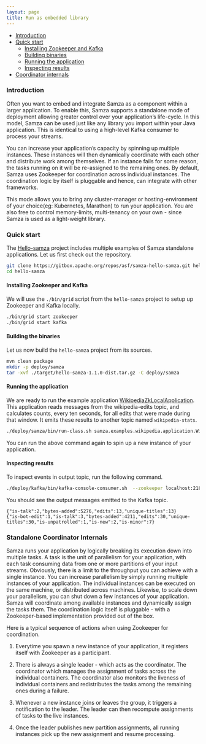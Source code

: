 ```yaml
---
layout: page
title: Run as embedded library
---
```

<!--
   Licensed to the Apache Software Foundation (ASF) under one or more
   contributor license agreements.  See the NOTICE file distributed with
   this work for additional information regarding copyright ownership.
   The ASF licenses this file to You under the Apache License, Version 2.0
   (the "License"); you may not use this file except in compliance with
   the License.  You may obtain a copy of the License at

       http://www.apache.org/licenses/LICENSE-2.0

   Unless required by applicable law or agreed to in writing, software
   distributed under the License is distributed on an "AS IS" BASIS,
   WITHOUT WARRANTIES OR CONDITIONS OF ANY KIND, either express or implied.
   See the License for the specific language governing permissions and
   limitations under the License.
-->

- [Introduction](#introduction)
- [Quick start](#quick-start-guide)
  - [Installing Zookeeper and Kafka](#setup-zookeeper)
  - [Building binaries](#build-binaries)
  - [Running the application](#deploy-binaries)
  - [Inspecting results](#inspect-results)
- [Coordinator internals](#coordinator-internals)


### Introduction

Often you want to embed and integrate Samza as a component within a larger application. To enable this, Samza supports a standalone mode of deployment allowing greater control over your application’s life-cycle. In this model, Samza can be used just like any library you import within your Java application. This is identical to using a high-level Kafka consumer to process your streams.

You can increase your application’s capacity by spinning up multiple instances. These instances will then dynamically coordinate with each other and distribute work among themselves. If an instance fails for some reason, the tasks running on it will be re-assigned to the remaining ones. By default, Samza uses Zookeeper for coordination across individual instances. The coordination logic by itself is pluggable and hence, can integrate with other frameworks.

This mode allows you to bring any cluster-manager or hosting-environment of your choice(eg: Kubernetes, Marathon) to run your application. You are also free to control memory-limits, multi-tenancy on your own - since Samza is used as a light-weight library.


### Quick start

The [Hello-samza](https://github.com/apache/samza-hello-samza/) project includes multiple examples of Samza standalone applications. Let us first check out the repository.

```bash
git clone https://gitbox.apache.org/repos/asf/samza-hello-samza.git hello-samza
cd hello-samza 
```


#### Installing Zookeeper and Kafka

We will use the `./bin/grid` script from the `hello-samza` project to setup up Zookeeper and Kafka locally.

```bash
./bin/grid start zookeeper
./bin/grid start kafka
```


#### Building the binaries

Let us now build the `hello-samza` project from its sources.

```bash
mvn clean package
mkdir -p deploy/samza
tar -xvf ./target/hello-samza-1.1.0-dist.tar.gz -C deploy/samza
```

#### Running the application

We are ready to run the example application [WikipediaZkLocalApplication](https://github.com/apache/samza-hello-samza/blob/master/src/main/java/samza/examples/wikipedia/application/WikipediaZkLocalApplication.java). This application reads messages from the wikipedia-edits topic, and calculates counts, every ten seconds, for all edits that were made during that window. It emits these results to another topic named `wikipedia-stats`.

```bash
./deploy/samza/bin/run-class.sh samza.examples.wikipedia.application.WikipediaZkLocalApplication  --config job.config.loader.factory=org.apache.samza.config.loaders.PropertiesConfigLoaderFactory --config job.config.loader.properties.path=$PWD/deploy/samza/config/wikipedia-application-local-runner.properties
```

You can run the above command again to spin up a new instance of your application.

#### Inspecting results

To inspect events in output topic, run the following command.

```bash
./deploy/kafka/bin/kafka-console-consumer.sh  --zookeeper localhost:2181 --topic wikipedia-stats
```

You should see the output messages emitted to the Kafka topic.

```
{"is-talk":2,"bytes-added":5276,"edits":13,"unique-titles":13}
{"is-bot-edit":1,"is-talk":3,"bytes-added":4211,"edits":30,"unique-titles":30,"is-unpatrolled":1,"is-new":2,"is-minor":7}
```

### Standalone Coordinator Internals

Samza runs your application by logically breaking its execution down into multiple tasks. A task is the unit of parallelism for your application, with each task consuming data from one or more partitions of your input streams.
Obviously, there is a limit to the throughput you can achieve with a single instance. You can increase parallelism by simply running multiple instances of your application. The individual instances can be executed on the same machine, or distributed across
machines. Likewise, to scale down your parallelism, you can shut down a few instances of your application. Samza will coordinate among available instances and dynamically assign the tasks them. The coordination logic itself is 
pluggable - with a Zookeeper-based implementation provided out of the box.

Here is a typical sequence of actions when using Zookeeper for coordination.

1. Everytime you spawn a new instance of your application, it registers itself with Zookeeper as a participant.

2. There is always a single leader - which acts as the coordinator. The coordinator which manages the assignment of tasks across the individual containers. The coordinator also monitors the liveness of individual containers and redistributes the tasks among the remaining ones during a failure.  

3. Whenever a new instance joins or leaves the group, it triggers a notification to the leader. The leader can then recompute assignments of tasks to the live instances.

4. Once the leader publishes new partition assignments, all running instances pick up the new assignment and resume processing.
